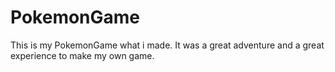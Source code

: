 # PokemonGame
This is my PokemonGame what i made. It was a great adventure and a great experience to make my own game.
